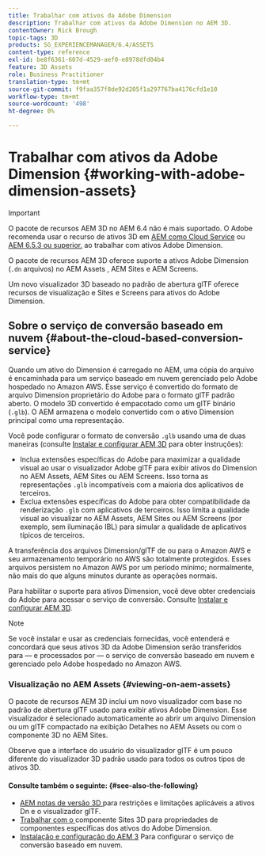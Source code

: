 ```yaml
---
title: Trabalhar com ativos da Adobe Dimension
description: Trabalhar com ativos da Adobe Dimension no AEM 3D.
contentOwner: Rick Brough
topic-tags: 3D
products: SG_EXPERIENCEMANAGER/6.4/ASSETS
content-type: reference
exl-id: be8f6361-607d-4529-aef0-e8978dfd04b4
feature: 3D Assets
role: Business Practitioner
translation-type: tm+mt
source-git-commit: f9faa357f8de92d205f1a297767ba4176cfd1e10
workflow-type: tm+mt
source-wordcount: '498'
ht-degree: 0%

---
```


# Trabalhar com ativos da Adobe Dimension {#working-with-adobe-dimension-assets}

>[!IMPORTANT]
>
>O pacote de recursos AEM 3D no AEM 6.4 não é mais suportado. O Adobe recomenda usar o recurso de ativos 3D em [AEM como Cloud Service](https://experienceleague.adobe.com/docs/experience-manager-cloud-service/assets/dynamicmedia/assets-3d.html#dynamicmedia) ou [AEM 6.5.3 ou superior.](https://experienceleague.adobe.com/docs/experience-manager-65/assets/dynamic/assets-3d.html#dynamic) ao trabalhar com ativos Adobe Dimension.

O pacote de recursos AEM 3D oferece suporte a ativos Adobe Dimension (`.dn` arquivos) no AEM Assets , AEM Sites e AEM Screens.

Um novo visualizador 3D baseado no padrão de abertura glTF oferece recursos de visualização e Sites e Screens para ativos do Adobe Dimension.

## Sobre o serviço de conversão baseado em nuvem {#about-the-cloud-based-conversion-service}

Quando um ativo do Dimension é carregado no AEM, uma cópia do arquivo é encaminhada para um serviço baseado em nuvem gerenciado pelo Adobe hospedado no Amazon AWS. Esse serviço é convertido do formato de arquivo Dimension proprietário do Adobe para o formato glTF padrão aberto. O modelo 3D convertido é empacotado como um glTF binário (`.glb`). O AEM armazena o modelo convertido com o ativo Dimension principal como uma representação.

Você pode configurar o formato de conversão `.glb` usando uma de duas maneiras (consulte [Instalar e configurar AEM 3D](install-config-3d.md) para obter instruções):

* Inclua extensões específicas do Adobe para maximizar a qualidade visual ao usar o visualizador Adobe glTF para exibir ativos do Dimension no AEM Assets, AEM Sites ou AEM Screens. Isso torna as representações `.glb` incompatíveis com a maioria dos aplicativos de terceiros.
* Exclua extensões específicas do Adobe para obter compatibilidade da renderização `.glb` com aplicativos de terceiros. Isso limita a qualidade visual ao visualizar no AEM Assets, AEM Sites ou AEM Screens (por exemplo, sem iluminação IBL) para simular a qualidade de aplicativos típicos de terceiros.

A transferência dos arquivos Dimension/glTF de ou para o Amazon AWS e seu armazenamento temporário no AWS são totalmente protegidos. Esses arquivos persistem no Amazon AWS por um período mínimo; normalmente, não mais do que alguns minutos durante as operações normais.

Para habilitar o suporte para ativos Dimension, você deve obter credenciais do Adobe para acessar o serviço de conversão. Consulte [Instalar e configurar AEM 3D](install-config-3d.md).

>[!NOTE]
>
>Se você instalar e usar as credenciais fornecidas, você entenderá e concordará que seus ativos 3D da Adobe Dimension serão transferidos para — e processados por — o serviço de conversão baseado em nuvem e gerenciado pelo Adobe hospedado no Amazon AWS.

### Visualização no AEM Assets {#viewing-on-aem-assets}

O pacote de recursos AEM 3D inclui um novo visualizador com base no padrão de abertura glTF usado para exibir ativos Adobe Dimension. Esse visualizador é selecionado automaticamente ao abrir um arquivo Dimension ou um glTF compactado na exibição Detalhes no AEM Assets ou com o componente 3D no AEM Sites.

Observe que a interface do usuário do visualizador glTF é um pouco diferente do visualizador 3D padrão usado para todos os outros tipos de ativos 3D.

#### Consulte também o seguinte: {#see-also-the-following}

* [AEM notas de versão 3D ](/help/release-notes/aem3d-release-notes.md) para restrições e limitações aplicáveis a ativos Dn e o visualizador glTF.
* [Trabalhar com o ](using-the-3d-sites-component.md) componente Sites 3D para propriedades de componentes específicas dos ativos do Adobe Dimension.
* [Instalação e configuração do AEM 3](install-config-3d.md) Para configurar o serviço de conversão baseado em nuvem.
